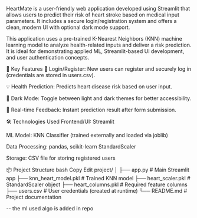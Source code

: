 HeartMate is a user-friendly web application developed using Streamlit that allows users to predict their risk of heart stroke based on medical input parameters. It includes a secure login/registration system and offers a clean, modern UI with optional dark mode support.

This application uses a pre-trained K-Nearest Neighbors (KNN) machine learning model to analyze health-related inputs and deliver a risk prediction. It is ideal for demonstrating applied ML, Streamlit-based UI development, and user authentication concepts.

🔑 Key Features
🔐 Login/Register: New users can register and securely log in (credentials are stored in users.csv).

💡 Health Prediction: Predicts heart disease risk based on user input.

🌙 Dark Mode: Toggle between light and dark themes for better accessibility.

🎯 Real-time Feedback: Instant prediction result after form submission.

🛠 Technologies Used
Frontend/UI: Streamlit

ML Model: KNN Classifier (trained externally and loaded via joblib)

Data Processing: pandas, scikit-learn StandardScaler

Storage: CSV file for storing registered users

📦 Project Structure
bash
Copy
Edit
project/
│
├── app.py                # Main Streamlit app
├── knn_heart_model.pkl   # Trained KNN model
├── heart_scaler.pkl      # StandardScaler object
├── heart_columns.pkl     # Required feature columns
├── users.csv             # User credentials (created at runtime)
└── README.md             # Project documentation

-- the ml used algo is added in repo
